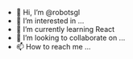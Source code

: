 - 👋 Hi, I’m @robotsgl
- 👀 I’m interested in ...
- 🌱 I’m currently learning  React
- 💞️ I’m looking to collaborate on ...
- 📫 How to reach me ...

<!---
robotsgl/robotsgl is a ✨ special ✨ repository because its `README.md` (this file) appears on your GitHub profile.
You can click the Preview link to take a look at your changes.
--->

